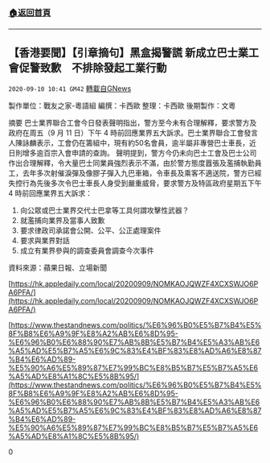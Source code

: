 ###  [:house:返回首頁](https://github.com/ourhimalayas/txt)
---

## 【香港要聞】【引章摘句】黑盒揭警謊 新成立巴士業工會促警致歉　不排除發起工業行動
`2020-09-10 10:41 GM42` [轉載自GNews](https://gnews.org/zh-hant/345837/)

製作單位：戰友之家-粵語組
編撰：卡西歐
整理：卡西歐
後期製作：文粵



摘要
巴士業界聯合工會今日發表聲明指出，警方至今未有合理解釋，要求警方及政府在周五（9 月 11 日）下午 4 時前回應業界五大訴求。巴士業界聯合工會發言人陳詠麟表示，工會仍在籌組中，現有約50名會員，逾半屬非專營巴士車長，近日則增多逾百宗入會申請的查詢。
聲明提到，警方今仍未向巴士工會及巴士公司作出合理解釋，令大量巴士同業員強烈表示不滿，由於警方態度囂張及濫捕執勤員工，去年多次射催淚彈及像膠子彈入九巴車箱，令車長及乘客不適送院，警方已經失控行為先後多次令巴士車長人身受到嚴重威脅，要求警方及特區政府星期五下午 4 時前回應業界五大訴求：

1. 向公眾或巴士業界交代士巴拿等工具何謂攻擊性武器？
2. 就濫捕向業界及當事人致歉
3. 要求律政司承諾會公開、公平、公正處理案件
4. 要求與業界對話
5. 成立有業界參與的調查委員會調查今次事件


資料來源：蘋果日報、立場新聞

[https://hk.appledaily.com/local/20200909/NOMKAOJQWZF4XCXSWJO6PA6PFA/](https://hk.appledaily.com/local/20200909/NOMKAOJQWZF4XCXSWJO6PA6PFA/)

[https://www.thestandnews.com/politics/%E6%96%B0%E5%B7%B4%E5%8F%B8%E6%A9%9F%E8%A2%AB%E6%8D%95-%E6%96%B0%E6%88%90%E7%AB%8B%E5%B7%B4%E5%A3%AB%E6%A5%AD%E5%B7%A5%E6%9C%83%E4%BF%83%E8%AD%A6%E8%87%B4%E6%AD%89-%E5%90%A6%E5%89%87%E7%99%BC%E8%B5%B7%E5%B7%A5%E6%A5%AD%E8%A1%8C%E5%8B%95/](https://www.thestandnews.com/politics/%E6%96%B0%E5%B7%B4%E5%8F%B8%E6%A9%9F%E8%A2%AB%E6%8D%95-%E6%96%B0%E6%88%90%E7%AB%8B%E5%B7%B4%E5%A3%AB%E6%A5%AD%E5%B7%A5%E6%9C%83%E4%BF%83%E8%AD%A6%E8%87%B4%E6%AD%89-%E5%90%A6%E5%89%87%E7%99%BC%E8%B5%B7%E5%B7%A5%E6%A5%AD%E8%A1%8C%E5%8B%95/)

0
